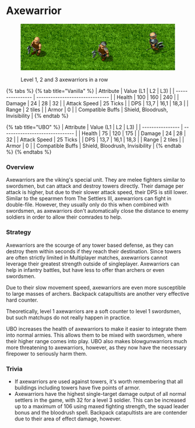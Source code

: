 # Axewarrior

<figure><img src="../.gitbook/assets/Axtilineup.png" alt=""><figcaption><p>Level 1, 2 and 3 axewarriors in a row</p></figcaption></figure>

{% tabs %}
{% tab title="Vanilla" %}
| Attribute        | Value (L1 \| L2 \| L3)          |
| ---------------- | ------------------------------- |
| Health           | 100 \| 160 \| 240               |
| Damage           | 24 \| 28 \| 32                  |
| Attack Speed     | 25 Ticks                        |
| DPS              | 13,7 \| 16,1 \| 18,3            |
| Range            | 2 tiles                         |
| Armor            | 0                               |
| Compatible Buffs | Shield, Bloodrush, Invisibility |
{% endtab %}

{% tab title="UBO" %}
| Attribute        | Value (L1 \| L2 \| L3)          |
| ---------------- | ------------------------------- |
| Health           | 75 \| 120 \| 175                |
| Damage           | 24 \| 28 \| 32                  |
| Attack Speed     | 25 Ticks                        |
| DPS              | 13,7 \| 16,1 \| 18,3            |
| Range            | 2 tiles                         |
| Armor            | 0                               |
| Compatible Buffs | Shield, Bloodrush, Invisibility |
{% endtab %}
{% endtabs %}

### Overview <a href="#ueberblick" id="ueberblick"></a>

Axewarriors are the viking's special unit. They are melee fighters similar to swordsmen, but can attack and destroy towers directly. Their damage per attack is higher, but due to their slower attack speed, their DPS is still lower. Similar to the spearmen from The Settlers III, axewarriors can fight in double-file. However, they usually only do this when combined with swordsmen, as axewarriors don't automatically close the distance to enemy soldiers in order to allow their comrades to help.

### Strategy <a href="#strategie" id="strategie"></a>

Axewarriors are the scourge of any tower based defense, as they can destroy them within seconds if they reach their destination. Since towers are often strictly limited in Multiplayer matches, axewarriors cannot leverage their greatest strength outside of singleplayer. Axewarriors can help in infantry battles, but have less to offer than archers or even swordsmen.

Due to their slow movement speed, axewarriors are even more susceptible to large masses of archers. Backpack catapultists are another very effective hard counter.

Theoretically, level 1 axewarriors are a soft counter to level 1 swordsmen, but such matchups do not really happen in practice.

UBO increases the health of axewarriors to make it easier to integrate them into normal armies. This allows them to be mixed with swordsmen, where their higher range comes into play. UBO also makes blowgunwarriors much more threatening to axewarriors, however, as they now have the necessary firepower to seriously harm them.

### Trivia <a href="#trivia" id="trivia"></a>

* If axewarriors are used against towers, it's worth remembering that all buildings including towers have five points of armor.
* Axewarriors have the highest single-target damage output of all normal settlers in the game, with 32 for a level 3 soldier. This can be increased up to a maximum of 106 using maxed fighting strength, the squad leader bonus and the bloodrush spell. Backpack catapultists are are contender due to their area of effect damage, however.
